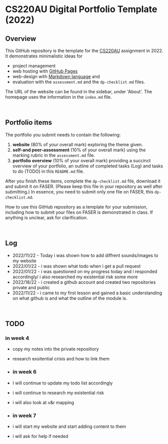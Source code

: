 # CS220AU Digital Portfolio Template (2022)
## Overview
This GitHub repository is the template for the [CS220AU](https://github.com/khofstadter/CS220AU) assignment in 2022. It demonstrates minimalistic ideas for 

- project management
- web hosting with [GitHub Pages](https://pages.github.com/) 
- web-design with [Markdown language](https://guides.github.com/features/mastering-markdown/) and
- evaluation with the `assessment.md` and the `dp-checklist.md` files. 

The URL of the website can be found in the sidebar, under 'About'. The homepage uses the information in the `index.md` file.

<br>

## Portfolio items
The portfolio you submit needs to contain the following:

1. **website** (80% of your overall mark) exploring the theme given.
2. **self-and peer-assessment** (10% of your overall mark) using the marking rubric in the `assessment.md` file.
3. **portfolio overview** (10% of your overall mark) providing a succinct overview of your portfolio, an outline of completed tasks (Log) and tasks to do (TODO) in this `README.md` file.

After you finish these items, complete the `dp-checklist.md` file, download it and submit it on FASER. (Please keep this file in your repository as well after submitting.) In essence, you need to submit only one file on FASER, this `dp-checklist.md`. 

How to use this GitHub repository as a template for your submission, including how to submit your files on FASER is demonstrated in class. If anything is unclear, ask for clarification. 

<br>

## Log
- 2022/11/22 - Today i was shown how to add diffrent sounds/images to my website 
- 2022/01/22 - i was shown what todo when i get a pull request 
- 2022/01/22 - i was questioned on my progress today and i responded accordingly/ i also researched my existential risk some more
- 2022/18/22 - i created a github account and created two repositories private and public
- 2022/11/22 - i came to my first lesson and gained a basic understanding on what github is and what the outline of the module is.


<br>

## TODO
### in week 4
- copy my notes into the private repositiory 
- research exsitential crisis and how to link them 

- ### in week 6
- I will continue to update my todo list accordingly 
- i will continue to research my existential risk
- i will also look at v&r mapping 

- ### in week 7 
- i will start my website and start adding content to them
- i will ask for help if needed 
